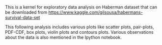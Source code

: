 This is a kernel for exploratory data analysis on Haberman dataset that can be downloaded from https://www.kaggle.com/gilsousa/habermans-survival-data-set

This following analysis includes various plots like scatter plots, pair-plots, PDF-CDF, box plots, violin plots and contours plots.
Various observations about the data is also mentioned in the Ipython notebook.
